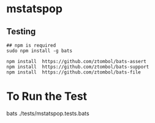 # mstatspop

## Testing
```
## npm is required
sudo npm install -g bats

npm install  https://github.com/ztombol/bats-assert
npm install  https://github.com/ztombol/bats-support
npm install  https://github.com/ztombol/bats-file
```


# To Run the Test
bats ./tests/mstatspop.tests.bats
```
